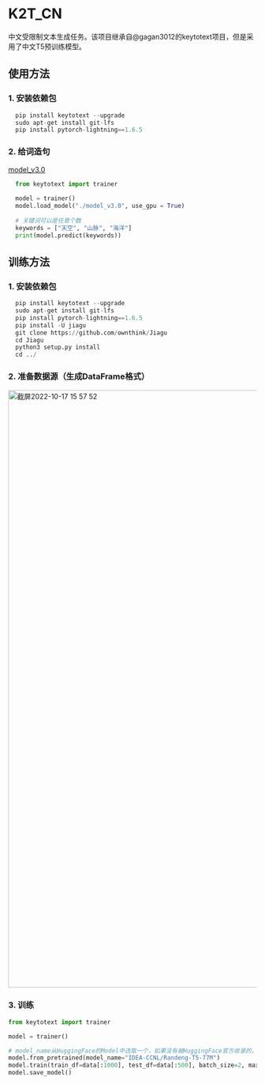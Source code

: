 # K2T_CN
中文受限制文本生成任务。该项目继承自@gagan3012的keytotext项目，但是采用了中文T5预训练模型。

## 使用方法

### 1. 安装依赖包

``` python
  pip install keytotext --upgrade
  sudo apt-get install git-lfs
  pip install pytorch-lightning==1.6.5
```

### 2. 给词造句

 [model_v3.0](https://drive.google.com/drive/folders/1TbpGhqanMCfyxoE8EEI8emcaaGCgiRcN?usp=sharing)

``` python
  from keytotext import trainer
  
  model = trainer()
  model.load_model("./model_v3.0", use_gpu = True)
  
  # 关键词可以是任意个数
  keywords = ["天空", "山脉", "海洋"]
  print(model.predict(keywords))
```

## 训练方法

### 1. 安装依赖包

``` python
  pip install keytotext --upgrade
  sudo apt-get install git-lfs
  pip install pytorch-lightning==1.6.5
  pip install -U jiagu
  git clone https://github.com/ownthink/Jiagu
  cd Jiagu
  python3 setup.py install
  cd ../
```

### 2. 准备数据源（生成DataFrame格式）

<img width="1209" alt="截屏2022-10-17 15 57 52" src="https://user-images.githubusercontent.com/47048401/196121153-b8f1e95d-20fe-4256-b5ef-a06ac804db59.png">

### 3. 训练

  ``` python
  from keytotext import trainer
  
  model = trainer()
  
  # model_name从HuggingFace的Model中选取一个，如果没有被HuggingFace官方收录的，则要带上模型作者的用户名，即：用户名/模型名
  model.from_pretrained(model_name="IDEA-CCNL/Randeng-T5-77M")
  model.train(train_df=data[:1000], test_df=data[:500], batch_size=2, max_epochs=2,use_gpu=True)
  model.save_model()
```
  
  

